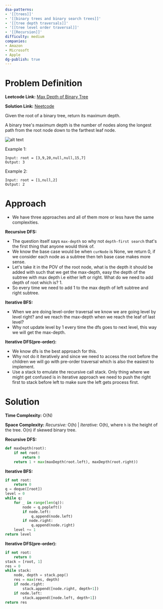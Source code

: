 ```yaml
---
dsa-patterns: 
- '[[trees]]'
- '[[binary trees and binary search trees]]'
- '[[tree depth traversals]]'
- '[[tree level order traversal]]'
- '[[Recursion]]'
difficulty: medium
companies: 
- Amazon
- Microsoft
- Apple
dg-publish: true
---
```

# Problem Definition

**Leetcode Link:** [Max Depth of Binary Tree](https://leetcode.com/problems/maximum-depth-of-binary-tree/description/)

**Solution Link:** [Neetcode](https://www.youtube.com/watch?v=hTM3phVI6YQ)

Given the root of a binary tree, return its maximum depth.

A binary tree's maximum depth is the number of nodes along the longest path from the root node down to the farthest leaf node.

![alt text](DSA-Problems/Trees/Easy/image.png)

Example 1:
```
Input: root = [3,9,20,null,null,15,7]
Output: 3
```

Example 2:
```
Input: root = [1,null,2]
Output: 2
```

# Approach

- We have three approaches and all of them more or less have the same complexities.

**Recursive DFS:**
- The question itself says `max-depth` so why not `depth-first search` that's the first thing that anyone would think of.
- We know the base case would be when `curNode` is None, we return 0, if we consider each node as a subtree then teh base case makes more sense.
- Let's take it in the POV of the root node, what is the depth it should be added with such that we get the max-depth, easy the depth of the subtree with max depth i.e either left or right. What do we need to add depth of root which is? 1.
- So every time we need to add 1 to the max depth of left subtree and right subtree.

**Iterative BFS:**
- When we are doing level-order traversal we know we are going level by level right? and we reach the max-depth when we reach the leaf of last level? 
- Why not update level by 1 every time the dfs goes to next level, this way we will get the max-depth.

**Iterative DFS(pre-order):**
- We know dfs is the best approach for this.
- Why not do it iteratively and since we need to access the root before the children we will go with pre-order traversal which is also the easiest to implement.
- Use a stack to emulate the recursive call stack. Only thing where we might get confused is in iterative approach we need to push the right first to stack before left to make sure the left gets process first.

# Solution

**Time Complexity:** O(N)

**Space Complexity:** *Recursive:* O(h) | *Iterative:* O(h), where `h` is the height of the tree. O(n) if skewed binary tree.

**Recursive DFS:**
```python
def maxDepth(root):
    if not root:
        return 0
    return 1 + max(maxDepth(root.left), maxDepth(root.right))
```

**Iterative BFS:**
```python
if not root:
    return 0
q = deque([root])
level = 0
while q:
    for _ in range(len(q)):
        node = q.popleft()
        if node.left:
            q.append(node.left)
        if node.right:
            q.append(node.right)
    level += 1
return level
```

**Iterative DFS(pre-order):**
```python
if not root:
    return 0
stack = [root, 1]
res = 0
while stack:
    node, depth = stack.pop()
    res = max(res, depth)
    if node.right:
        stack.append([node.right, depth+1])
    if node.left:
        stack.append([node.left, depth+1])
return res
```
